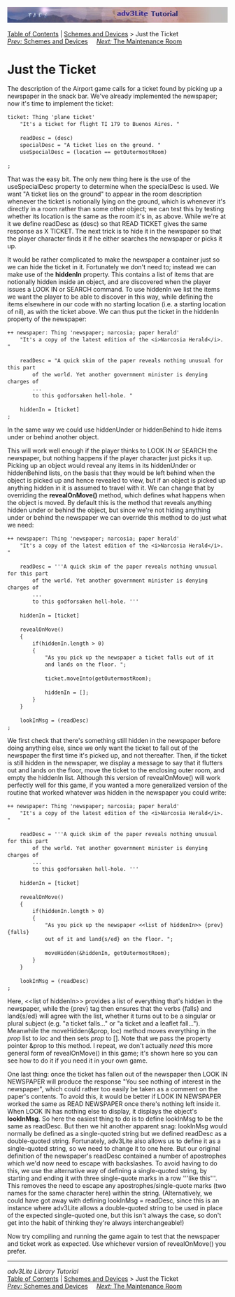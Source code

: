 ![](topbar.jpg)

[Table of Contents](toc.htm) \| [Schemes and Devices](schemes.htm) \>
Just the Ticket  
[*Prev:* Schemes and Devices](schemes.htm)     [*Next:* The Maintenance
Room](maintenance.htm)    

# Just the Ticket

The description of the Airport game calls for a ticket found by picking
up a newspaper in the snack bar. We've already implemented the
newspaper; now it's time to implement the ticket:

    ticket: Thing 'plane ticket'
        "It's a ticket for flight TI 179 to Buenos Aires. "
        
        readDesc = (desc)
        specialDesc = "A ticket lies on the ground. "
        useSpecialDesc = (location == getOutermostRoom)

    ;

That was the easy bit. The only new thing here is the use of the
useSpecialDesc property to determine when the specialDesc is used. We
want "A ticket lies on the ground" to appear in the room description
whenever the ticket is notionally lying on the ground, which is whenever
it's directly in a room rather than some other object; we can test this
by testing whether its location is the same as the room it's in, as
above. While we're at it we define readDesc as (desc) so that READ
TICKET gives the same response as X TICKET. The next trick is to hide it
in the newspaper so that the player character finds it if he either
searches the newspaper or picks it up.

It would be rather complicated to make the newspaper a container just so
we can hide the ticket in it. Fortunately we don't need to; instead we
can make use of the **hiddenIn** property. This contains a list of items
that are notionally hidden inside an object, and are discovered when the
player issues a LOOK IN or SEARCH command. To use hiddenIn we list the
items we want the player to be able to discover in this way, while
defining the items elsewhere in our code with no starting location (i.e.
a starting location of nil), as with the ticket above. We can thus put
the ticket in the hiddenIn property of the newspaper:

    ++ newspaper: Thing 'newspaper; narcosia; paper herald'
        "It's a copy of the latest edition of the <i>Narcosia Herald</i>. "
        
        readDesc = "A quick skim of the paper reveals nothing unusual for this part
            of the world. Yet another government minister is denying charges of
            ...
            to this godforsaken hell-hole. "
        
        hiddenIn = [ticket]
    ;

In the same way we could use hiddenUnder or hiddenBehind to hide items
under or behind another object.

This will work well enough if the player thinks to LOOK IN or SEARCH the
newspaper, but nothing happens if the player character just picks it up.
Picking up an object would reveal any items in its hiddenUnder or
hiddenBehind lists, on the basis that they would be left behind when the
object is picked up and hence revealed to view, but if an object is
picked up anything hidden in it is assumed to travel with it. We can
change that by overriding the **revealOnMove()** method, which defines
what happens when the object is moved. By default this is the method
that reveals anything hidden under or behind the object, but since we're
not hiding anything under or behind the newspaper we can override this
method to do just what we need:

    ++ newspaper: Thing 'newspaper; narcosia; paper herald'
        "It's a copy of the latest edition of the <i>Narcosia Herald</i>. "
        
        readDesc = '''A quick skim of the paper reveals nothing unusual for this part
            of the world. Yet another government minister is denying charges of
            ...
            to this godforsaken hell-hole. '''
        
        hiddenIn = [ticket]
        
        revealOnMove()
        {
            if(hiddenIn.length > 0)
            {
                "As you pick up the newspaper a ticket falls out of it
                and lands on the floor. ";
                
                ticket.moveInto(getOutermostRoom);
                
                hiddenIn = [];
            }
        }
        
        lookInMsg = (readDesc)
    ;

We first check that there's something still hidden in the newspaper
before doing anything else, since we only want the ticket to fall out of
the newspaper the first time it's picked up, and not thereafter. Then,
if the ticket is still hidden in the newspaper, we display a message to
say that it flutters out and lands on the floor, move the ticket to the
enclosing outer room, and empty the hiddenIn list. Although this version
of revealOnMove() will work perfectly well for this game, if you wanted
a more generalized version of the routine that worked whatever was
hidden in the newspaper you could write:

    ++ newspaper: Thing 'newspaper; narcosia; paper herald'
        "It's a copy of the latest edition of the <i>Narcosia Herald</i>. "
        
        readDesc = '''A quick skim of the paper reveals nothing unusual for this part
            of the world. Yet another government minister is denying charges of
            ...
            to this godforsaken hell-hole. '''
        
        hiddenIn = [ticket]
        
        revealOnMove()
        {
            if(hiddenIn.length > 0)
            {
                "As you pick up the newspaper <<list of hiddenIn>> {prev} {falls}
                out of it and land{s/ed} on the floor. ";
                
                moveHidden(&hiddenIn, getOutermostRoom);
            }
        }
        
        lookInMsg = (readDesc)
    ;

Here, \<\<list of hiddenIn\>\> provides a list of everything that's
hidden in the newspaper, while the {prev} tag then ensures that the
verbs {falls} and land{s/ed} will agree with the list, whether it turns
out to be a singular or plural subject (e.g. "a ticket falls..." or "a
ticket and a leaflet fall..."). Meanwhile the moveHidden(&prop, loc)
method moves everything in the *prop* list to *loc* and then sets *prop*
to \[\]. Note that we pass the property pointer &prop to this method. I
repeat, we don't actually *need* this more general form of
revealOnMove() in this game; it's shown here so you can see how to do it
if you need it in your own game.

One last thing: once the ticket has fallen out of the newspaper then
LOOK IN NEWSPAPER will produce the response "You see nothing of interest
in the newspaper", which could rather too easily be taken as a comment
on the paper's contents. To avoid this, it would be better if LOOK IN
NEWSPAPER worked the same as READ NEWSPAPER once there's nothing left
inside it. When LOOK IN has nothing else to display, it displays the
object's **lookInMsg**. So here the easiest thing to do is to define
lookInMsg to be the same as readDesc. But then we hit another apparent
snag: lookInMsg would normally be defined as a single-quoted string but
we defined readDesc as a double-quoted string. Fortunately, adv3Lite
also allows us to define it as a single-quoted string, so we need to
change it to one here. But our original definition of the newspaper's
readDesc contained a number of apostrophes which we'd now need to escape
with backslashes. To avoid having to do this, we use the alternative way
of defining a single-quoted string, by starting and ending it with three
single-quote marks in a row '''like this'''. This removes the need to
escape any apostrophes/single-quote marks (two names for the same
character here) within the string. (Alternatively, we could have got
away with defining lookInMsg = readDesc, since this is an instance where
adv3Lite allows a double-quoted string to be used in place of the
expected single-quoted one, but this isn't always the case, so don't get
into the habit of thinking they're always interchangeable!)

Now try compiling and running the game again to test that the newspaper
and ticket work as expected. Use whichever version of revealOnMove() you
prefer.

------------------------------------------------------------------------

*adv3Lite Library Tutorial*  
[Table of Contents](toc.htm) \| [Schemes and Devices](schemes.htm) \>
Just the Ticket  
[*Prev:* Schemes and Devices](schemes.htm)     [*Next:* The Maintenance
Room](maintenance.htm)    
